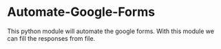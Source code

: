 # Automate-Google-Forms
This python module will automate the google forms. With this module we can fill the responses from file.

